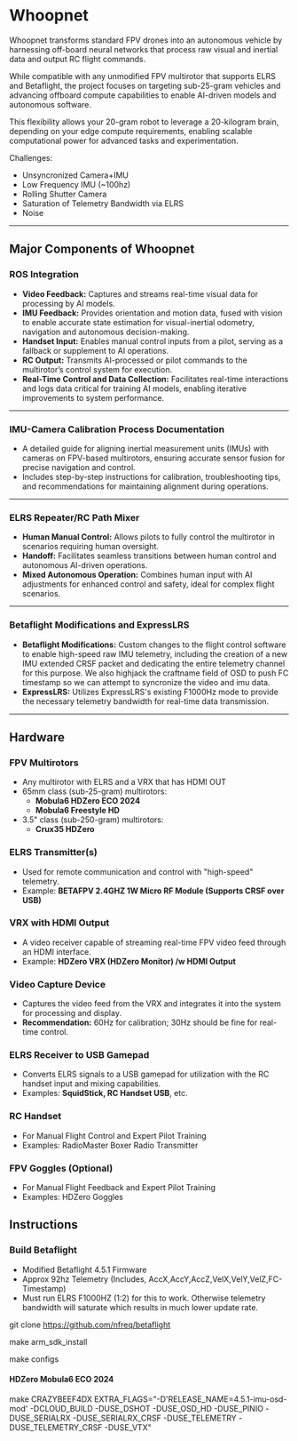 # Whoopnet

Whoopnet transforms standard FPV drones into an autonomous vehicle by harnessing off-board neural networks that process raw visual and inertial data and output RC flight commands.

While compatible with any unmodified FPV multirotor that supports ELRS and Betaflight, the project focuses on targeting sub-25-gram vehicles and advancing offboard compute capabilities to enable AI-driven models and autonomous software.  

This flexibility allows your 20-gram robot to leverage a 20-kilogram brain, depending on your edge compute requirements, enabling scalable computational power for advanced tasks and experimentation.

Challenges:
- Unsyncronized Camera+IMU 
- Low Frequency IMU (~100hz)
- Rolling Shutter Camera
- Saturation of Telemetry Bandwidth via ELRS
- Noise

---

## Major Components of Whoopnet

### ROS Integration
- **Video Feedback:** Captures and streams real-time visual data for processing by AI models.  
- **IMU Feedback:** Provides orientation and motion data, fused with vision to enable accurate state estimation for visual-inertial odometry, navigation and autonomous decision-making.  
- **Handset Input:** Enables manual control inputs from a pilot, serving as a fallback or supplement to AI operations.  
- **RC Output:** Transmits AI-processed or pilot commands to the multirotor’s control system for execution.  
- **Real-Time Control and Data Collection:** Facilitates real-time interactions and logs data critical for training AI models, enabling iterative improvements to system performance.

---

### IMU-Camera Calibration Process Documentation
- A detailed guide for aligning inertial measurement units (IMUs) with cameras on FPV-based multirotors, ensuring accurate sensor fusion for precise navigation and control.  
- Includes step-by-step instructions for calibration, troubleshooting tips, and recommendations for maintaining alignment during operations.

---

### ELRS Repeater/RC Path Mixer
- **Human Manual Control:** Allows pilots to fully control the multirotor in scenarios requiring human oversight.  
- **Handoff:** Facilitates seamless transitions between human control and autonomous AI-driven operations.  
- **Mixed Autonomous Operation:** Combines human input with AI adjustments for enhanced control and safety, ideal for complex flight scenarios.

---

### Betaflight Modifications and ExpressLRS 
- **Betaflight Modifications:** Custom changes to the flight control software to enable high-speed raw IMU telemetry, including the creation of a new IMU extended CRSF packet and dedicating the entire telemetry channel for this purpose. We also highjack the craftname field of OSD to push FC timestamp so we can attempt to syncronize the video and imu data.
- **ExpressLRS:** Utilizes ExpressLRS's existing F1000Hz mode to provide the necessary telemetry bandwidth for real-time data transmission.

---
## Hardware
### FPV Multirotors
- Any multirotor with ELRS and a VRX that has HDMI OUT
- 65mm class (sub-25-gram) multirotors:  
  - **Mobula6 HDZero ECO 2024**  
  - **Mobula6 Freestyle HD**
- 3.5" class (sub-250-gram) multirotors:  
  - **Crux35 HDZero**

### ELRS Transmitter(s)
- Used for remote communication and control with "high-speed" telemetry.  
- Example: **BETAFPV 2.4GHZ 1W Micro RF Module (Supports CRSF over USB)**

### VRX with HDMI Output
- A video receiver capable of streaming real-time FPV video feed through an HDMI interface.  
- Example: **HDZero VRX (HDZero Monitor) /w HDMI Output**

### Video Capture Device
- Captures the video feed from the VRX and integrates it into the system for processing and display.  
- **Recommendation:** 60Hz for calibration; 30Hz should be fine for real-time control.

### ELRS Receiver to USB Gamepad
- Converts ELRS signals to a USB gamepad for utilization with the RC handset input and mixing capabilities.  
- Examples: **SquidStick, RC Handset USB**, etc.

### RC Handset
- For Manual Flight Control and Expert Pilot Training
- Examples: RadioMaster Boxer Radio Transmitter

### FPV Goggles (Optional)
- For Manual Flight Feedback and Expert Pilot Training
- Examples: HDZero Goggles

## Instructions

### Build Betaflight
- Modified Betaflight 4.5.1 Firmware 
- Approx 92hz Telemetry (Includes, AccX,AccY,AccZ,VelX,VelY,VelZ,FC-Timestamp)
- Must run ELRS F1000HZ (1:2) for this to work. Otherwise telemetry bandwidth will saturate which results in much lower update rate.

git clone https://github.com/nfreq/betaflight

make arm_sdk_install

make configs

#### HDZero Mobula6 ECO 2024
make CRAZYBEEF4DX EXTRA_FLAGS="-D'RELEASE_NAME=4.5.1-imu-osd-mod' -DCLOUD_BUILD -DUSE_DSHOT -DUSE_OSD_HD -DUSE_PINIO -DUSE_SERIALRX -DUSE_SERIALRX_CRSF -DUSE_TELEMETRY -DUSE_TELEMETRY_CRSF -DUSE_VTX"
